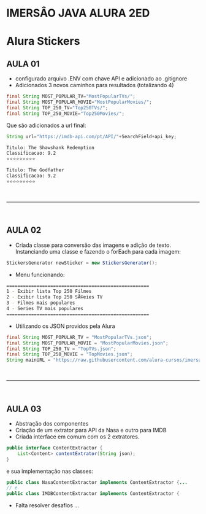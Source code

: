 # IMERSÂO JAVA ALURA 2ED

# Alura Stickers

## AULA 01

- configurado arquivo .ENV com chave API e adicionado ao .gitignore
- Adicionados 3 novos caminhos para resultados (totalizando 4)

```java
final String MOST_POPULAR_TV="MostPopularTVs/";
final String MOST_POPULAR_MOVIE="MostPopularMovies/";
final String TOP_250_TV="Top250TVs/";
final String TOP_250_MOVIE="Top250Movies/";
```

Que são adicionados a url final:

```java
String url="https://imdb-api.com/pt/API/"+SearchField+api_key;
```

```bash
Titulo: The Shawshank Redemption
Classificacao: 9.2
⭐⭐⭐⭐⭐⭐⭐⭐⭐

Titulo: The Godfather
Classificacao: 9.2
⭐⭐⭐⭐⭐⭐⭐⭐⭐
```

<br>

---

<br>

## AULA 02

- Criada classe para conversão das imagens e adição de texto. Instanciando uma classe e fazendo o forEach para cada imagem:

```java
StickersGenerator newSticker = new StickersGenerator();
```

- Menu funcionando:

```bash
====================================================
1 - Exibir lista Top 250 Filmes
2 - Exibir lista Top 250 SÃ©eies TV
3 - Filmes mais populares
4 - Series TV mais populares
====================================================
```

- Utilizando os JSON providos pela Alura

```java
final String MOST_POPULAR_TV = "MostPopularTVs.json";
final String MOST_POPULAR_MOVIE = "MostPopularMovies.json";
final String TOP_250_TV = "TopTVs.json";
final String TOP_250_MOVIE = "TopMovies.json";
String mainURL = "https://raw.githubusercontent.com/alura-cursos/imersao-java-2-api/main/";
```

<br>

---

<br>

## AULA 03

- Abstração dos componentes
- Criação de um extrator para API da Nasa e outro para IMDB
- Criada interface em comum com os 2 extratores.

```java
public interface ContentExtractor {
    List<Content> contentExtrator(String json);
}
```

e sua implementação nas classes:

```java
public class NasaContentExtractor implements ContentExtractor {...
// e
public class IMDBContentExtractor implements ContentExtractor {
```

- Falta resolver desafios ...
